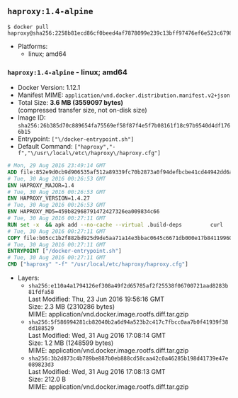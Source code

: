 ## `haproxy:1.4-alpine`

```console
$ docker pull haproxy@sha256:2258b81ecd86cf0beed4af7878099e239c13bff97476ef6e523c67985d8e265d
```

-	Platforms:
	-	linux; amd64

### `haproxy:1.4-alpine` - linux; amd64

-	Docker Version: 1.12.1
-	Manifest MIME: `application/vnd.docker.distribution.manifest.v2+json`
-	Total Size: **3.6 MB (3559097 bytes)**  
	(compressed transfer size, not on-disk size)
-	Image ID: `sha256:26b385d70c889654fa75569ef58f87f4e5f7b08161f18c97b9540d4df1766b15`
-	Entrypoint: `["\/docker-entrypoint.sh"]`
-	Default Command: `["haproxy","-f","\/usr\/local\/etc\/haproxy\/haproxy.cfg"]`

```dockerfile
# Mon, 29 Aug 2016 23:49:14 GMT
ADD file:852e9d0cb9d906535af512a89339fc70b2873a0f94defbcbe41cd44942dd6ac8 in / 
# Tue, 30 Aug 2016 00:26:53 GMT
ENV HAPROXY_MAJOR=1.4
# Tue, 30 Aug 2016 00:26:53 GMT
ENV HAPROXY_VERSION=1.4.27
# Tue, 30 Aug 2016 00:26:53 GMT
ENV HAPROXY_MD5=459b82968791472427326ea009834c66
# Tue, 30 Aug 2016 00:27:11 GMT
RUN set -x 	&& apk add --no-cache --virtual .build-deps 		curl 		gcc 		libc-dev 		linux-headers 		make 		openssl-dev 		pcre-dev 		zlib-dev 	&& curl -SL "http://www.haproxy.org/download/${HAPROXY_MAJOR}/src/haproxy-${HAPROXY_VERSION}.tar.gz" -o haproxy.tar.gz 	&& echo "${HAPROXY_MD5}  haproxy.tar.gz" | md5sum -c 	&& mkdir -p /usr/src 	&& tar -xzf haproxy.tar.gz -C /usr/src 	&& mv "/usr/src/haproxy-$HAPROXY_VERSION" /usr/src/haproxy 	&& rm haproxy.tar.gz 	&& make -C /usr/src/haproxy 		TARGET=linux2628 		USE_PCRE=1 PCREDIR= 		USE_OPENSSL=1 		USE_ZLIB=1 		all 		install-bin 	&& mkdir -p /usr/local/etc/haproxy 	&& cp -R /usr/src/haproxy/examples/errorfiles /usr/local/etc/haproxy/errors 	&& rm -rf /usr/src/haproxy 	&& runDeps="$( 		scanelf --needed --nobanner --recursive /usr/local 			| awk '{ gsub(/,/, "\nso:", $2); print "so:" $2 }' 			| sort -u 			| xargs -r apk info --installed 			| sort -u 	)" 	&& apk add --virtual .haproxy-rundeps $runDeps 	&& apk del .build-deps
# Tue, 30 Aug 2016 00:27:11 GMT
COPY file:b05cc1b2f882bd925d9de5aa71a14e3bbac0645c6671db000e17b84119960d72 in / 
# Tue, 30 Aug 2016 00:27:11 GMT
ENTRYPOINT ["/docker-entrypoint.sh"]
# Tue, 30 Aug 2016 00:27:11 GMT
CMD ["haproxy" "-f" "/usr/local/etc/haproxy/haproxy.cfg"]
```

-	Layers:
	-	`sha256:e110a4a1794126ef308a49f2d65785af2f25538f06700721aad8283b81fdfa58`  
		Last Modified: Thu, 23 Jun 2016 19:56:16 GMT  
		Size: 2.3 MB (2310286 bytes)  
		MIME: application/vnd.docker.image.rootfs.diff.tar.gzip
	-	`sha256:5f586994281cb82040b2a6d94a523b2c417c7fbcc0aa7b0f41939f38dd188529`  
		Last Modified: Wed, 31 Aug 2016 17:08:14 GMT  
		Size: 1.2 MB (1248599 bytes)  
		MIME: application/vnd.docker.image.rootfs.diff.tar.gzip
	-	`sha256:3b2d873c4b789be887b0eb888cd58caa42c0a46285b198d41739e47e089823d3`  
		Last Modified: Wed, 31 Aug 2016 17:08:13 GMT  
		Size: 212.0 B  
		MIME: application/vnd.docker.image.rootfs.diff.tar.gzip
